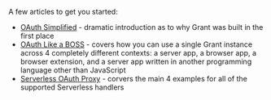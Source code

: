 
A few articles to get you started:

- [OAuth Simplified](https://dev.to/simov/oauth-simplified-2pbd) - dramatic introduction as to why Grant was built in the first place
- [OAuth Like a BOSS](https://dev.to/simov/oauth-like-a-boss-2m3b) - covers how you can use a single Grant instance across 4 completely different contexts: a server app, a browser app, a browser extension, and a server app written in another programming language other than JavaScript
- [Serverless OAuth Proxy](https://dev.to/simov/serverless-oauth-proxy-1h84) - corvers the main 4 examples for all of the supported Serverless handlers
